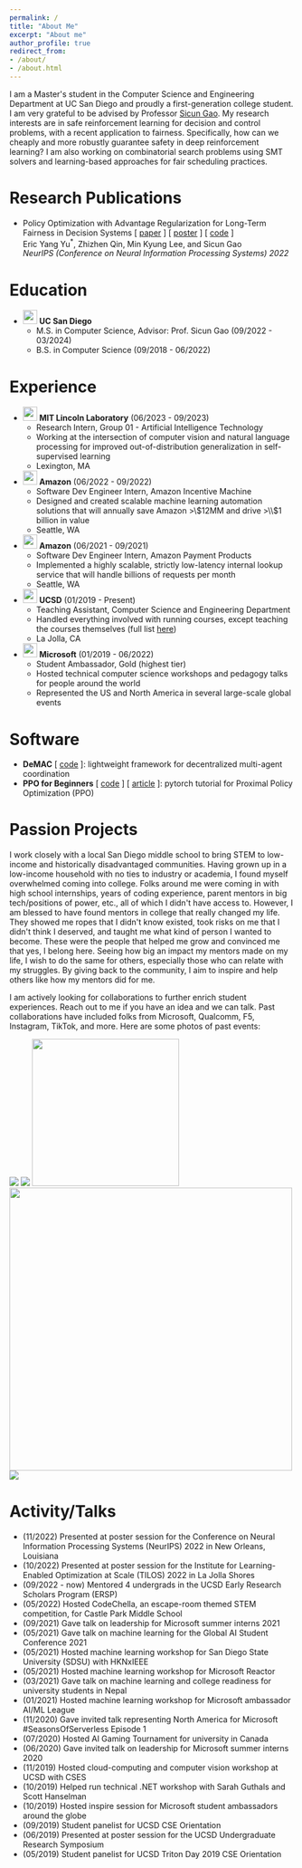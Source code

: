 ```yaml
---
permalink: /
title: "About Me"
excerpt: "About me"
author_profile: true
redirect_from:
- /about/
- /about.html
---
```

I am a Master's student in the Computer Science and Engineering Department at UC San Diego and proudly a first-generation college student.
I am very grateful to be advised by Professor [Sicun Gao](https://scungao.github.io/). My research interests are in safe reinforcement
learning for decision and control problems, with a recent application to fairness. Specifically, how can we cheaply and more robustly 
guarantee safety in deep reinforcement learning? I am also working on combinatorial search problems using SMT solvers
and learning-based approaches for fair scheduling practices.

# Research Publications
- Policy Optimization with Advantage Regularization for Long-Term Fairness in Decision Systems [ [paper](https://arxiv.org/pdf/2210.12546.pdf) ] [ [poster](../images/neurips_poster_pocar.pdf) ] [ [code](https://github.com/ericyangyu/pocar) ]\
Eric Yang Yu<sup>*</sup>, Zhizhen Qin, Min Kyung Lee, and Sicun Gao\
_NeurIPS (Conference on Neural Information Processing Systems) 2022_

# Education
- <img src="./images/ucsd.png" width="25"> **UC San Diego**
  - M.S. in Computer Science, Advisor: Prof. Sicun Gao (09/2022 - 03/2024)
  - B.S. in Computer Science (09/2018 - 06/2022)

# Experience
- <img src="./images/mitll.png" width="25"> **MIT Lincoln Laboratory** (06/2023 - 09/2023)
  - Research Intern, Group 01 - Artificial Intelligence Technology
  - Working at the intersection of computer vision and natural language processing for improved out-of-distribution generalization in self-supervised learning
  - Lexington, MA
- <img src="./images/amazon.png" width="25"> **Amazon** (06/2022 - 09/2022)
  - Software Dev Engineer Intern, Amazon Incentive Machine
  - Designed and created scalable machine learning automation solutions that will annually save Amazon >\\$12MM and drive >\\$1 billion in value
  - Seattle, WA
- <img src="./images/amazon.png" width="25"> **Amazon** (06/2021 - 09/2021)
  - Software Dev Engineer Intern, Amazon Payment Products
  - Implemented a highly scalable, strictly low-latency internal lookup service that will handle billions of requests per month
  - Seattle, WA
- <img src="./images/ucsd_cse.png" width="25"> **UCSD** (01/2019 - Present)
  - Teaching Assistant, Computer Science and Engineering Department
  - Handled everything involved with running courses, except teaching the courses themselves (full list [here](/teaching.md))
  - La Jolla, CA
- <img src="./images/microsoft.png" width="25"> **Microsoft** (01/2019 - 06/2022)
  - Student Ambassador, Gold (highest tier)
  - Hosted technical computer science workshops and pedagogy talks for people around the world
  - Represented the US and North America in several large-scale global events

# Software
- **DeMAC** [ [code](https://github.com/ericyangyu/DeMAC) ]: lightweight framework for decentralized multi-agent coordination
- **PPO for Beginners** [ [code](https://github.com/ericyangyu/PPO-for-Beginners) ] [ [article](https://medium.com/analytics-vidhya/coding-ppo-from-scratch-with-pytorch-part-1-4-613dfc1b14c8) ]: pytorch tutorial for Proximal Policy Optimization (PPO)


# Passion Projects
I work closely with a local San Diego middle school to bring STEM to low-income and historically disadvantaged communities.
Having grown up in a low-income household with no ties to industry or academia, I found myself overwhelmed coming into college.
Folks around me were coming in with high school internships, years of coding experience, parent mentors in big tech/positions of power, etc.,
all of which I didn't have access to. However, I am blessed to have found mentors in college that really changed my life. 
They showed me ropes that I didn't know existed, took risks on me that I didn't think I deserved, and taught me what kind of person I wanted to become.
These were the people that helped me grow and convinced me that yes, I belong here. Seeing how big an impact my mentors made on my life, 
I wish to do the same for others, especially those who can relate with my struggles. By giving back to the community, I aim to inspire and 
help others like how my mentors did for me. 

I am actively looking for collaborations to further enrich student experiences. Reach out to me if you have an idea
and we can talk. Past collaborations have included folks from Microsoft, Qualcomm, F5, Instagram, TikTok, and more. 
Here are some photos of past events:

<img src="./images/cpm/cpm_042623_0.jpg">
<img src="./images/cpm/cpm_052722_0.jpg">
<img src="./images/cpm/cpm_052821_3.jpg" width="260">
<img src="./images/cpm/cpm_052321_inspire_1.jpg" width="500">
<img src="./images/cpm/cpm_022020_0.JPG">

# Activity/Talks 
- (11/2022) Presented at poster session for the Conference on Neural Information Processing Systems (NeurIPS) 2022 in New Orleans, Louisiana
- (10/2022) Presented at poster session for the Institute for Learning-Enabled Optimization at Scale (TILOS) 2022 in La Jolla Shores
- (09/2022 - now) Mentored 4 undergrads in the UCSD Early Research Scholars Program (ERSP)
- (05/2022) Hosted CodeChella, an escape-room themed STEM competition, for Castle Park Middle School
- (09/2021) Gave talk on leadership for Microsoft summer interns 2021
- (05/2021) Gave talk on machine learning for the Global AI Student Conference 2021
- (05/2021) Hosted machine learning workshop for San Diego State University (SDSU) with HKNxIEEE
- (05/2021) Hosted machine learning workshop for Microsoft Reactor
- (03/2021) Gave talk on machine learning and college readiness for university students in Nepal
- (01/2021) Hosted machine learning workshop for Microsoft ambassador AI/ML League
- (11/2020) Gave invited talk representing North America for Microsoft #SeasonsOfServerless Episode 1
- (07/2020) Hosted AI Gaming Tournament for university in Canada
- (06/2020) Gave invited talk on leadership for Microsoft summer interns 2020
- (11/2019) Hosted cloud-computing and computer vision workshop at UCSD with CSES
- (10/2019) Helped run technical .NET workshop with Sarah Guthals and Scott Hanselman
- (10/2019) Hosted inspire session for Microsoft student ambassadors around the globe
- (09/2019) Student panelist for UCSD CSE Orientation
- (06/2019) Presented at poster session for the UCSD Undergraduate Research Symposium
- (05/2019) Student panelist for UCSD Triton Day 2019 CSE Orientation
